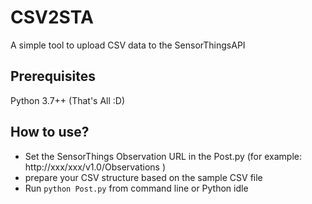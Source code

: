 # CSV2STA
A simple tool to upload CSV data to the SensorThingsAPI

## Prerequisites
Python 3.7++ (That's All :D)

## How to use?
* Set the SensorThings Observation URL in the Post.py (for example: http://xxx/xxx/v1.0/Observations )
* prepare your CSV structure based on the sample CSV file
* Run `python Post.py` from command line or Python idle
